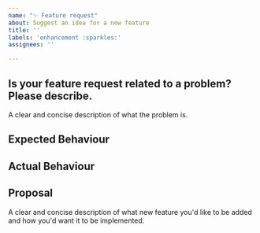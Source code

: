 ```yaml
---
name: "✨ Feature request"
about: Suggest an idea for a new feature
title: ''
labels: 'enhancement :sparkles:'
assignees: ''

---
```


## Is your feature request related to a problem? Please describe.
A clear and concise description of what the problem is.

## Expected Behaviour

## Actual Behaviour

## Proposal
A clear and concise description of what new feature you'd like to be added and how you'd want it to be implemented.
